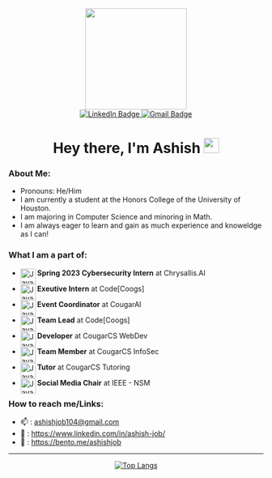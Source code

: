 <div id="header" align="center">
  <img src="https://media.giphy.com/media/jdPMeyv9rn0hZHh8n9/giphy.gif" width="200"/>
</div>
<div id="badges" align="center">
   <a href="https://www.linkedin.com/in/ashish-job/">
    <img src="https://img.shields.io/badge/LinkedIn-blue?style=for-the-badge&logo=linkedin&logoColor=white" alt="LinkedIn Badge"/>
  </a>
  <a href="https://ashishjob104@gmail.com">
    <img src="https://img.shields.io/badge/Gmail-red?logo=gmail&logoColor=white&style=for-the-badge" alt="Gmail Badge"/>
  </a>
</div>
<div id="profileviews" align="center">
  <img src="https://komarev.com/ghpvc/?username=Ashishjob&style=flat-square&color=blue" alt=""/>
</div>
<h1 align="center">
  Hey there, I'm Ashish
  <img src="https://media.giphy.com/media/hvRJCLFzcasrR4ia7z/giphy.gif" width="30px"/>
</h1>

### About Me:
- Pronouns: He/Him
- I am currently a student at the Honors College of the University of Houston.  
- I am majoring in Computer Science and minoring in Math.  
- I am always eager to learn and gain as much experience and knoweldge as I can!  

### What I am a part of:
- **Spring 2023 Cybersecurity Intern** at Chrysallis.AI <img align="left" alt="Java" width="30px" src="https://media.licdn.com/dms/image/C4D0BAQGgbBlK9vHQRw/company-logo_100_100/0/1649099954216?e=1686787200&v=beta&t=Pnww5Lw_jUSvGW3j6mZOdS3sl7nTbV3PcX2UYGjkHWc" />

- **Exeutive Intern** at Code[Coogs] <img align="left" alt="Java" width="30px" src="https://cdn.discordapp.com/attachments/800523149241352233/1064580703154614343/cd9b0eaf-fa7d-4298-8257-322210687f53.png" />

- **Event Coordinator** at CougarAI <img align="left" alt="Java" width="30px" src="https://cdn.discordapp.com/attachments/800523149241352233/1066956886982795304/8SlRtnys03P08AsJ2J876EbDurTg7yejNOB7y6fPFyMjIyMjIyMjIaKXAbh3JCkIbFtNAAAAAElFTkSuQmCC.png" />

- **Team Lead** at Code[Coogs] <img align="left" alt="Java" width="30px" src="https://cdn.discordapp.com/attachments/800523149241352233/1064580703154614343/cd9b0eaf-fa7d-4298-8257-322210687f53.png" />

- **Developer** at CougarCS WebDev <img align="left" alt="Java" width="30px" src="https://cdn.discordapp.com/attachments/800523149241352233/1082659438713917532/image__7_-removebg-preview.png" />

- **Team Member** at CougarCS InfoSec <img align="left" alt="Java" width="30px" src="https://cdn.discordapp.com/attachments/991559564669489203/991561925689360486/unknown.png" />

- **Tutor** at CougarCS Tutoring <img align="left" alt="Java" width="30px" src="https://cdn.discordapp.com/attachments/847703823455354901/985312741789163590/cougarheadRedoTutoringT.png" />

- **Social Media Chair** at IEEE - NSM <img align="left" alt="Java" width="30px" src="https://cdn.discordapp.com/attachments/1085770122041499728/1090019358916489246/8IAn2cUmYozKXHPo-301382663_444839051016783_1751623589631765924_n.png" />

### How to reach me/Links:
- :mailbox: : ashishjob104@gmail.com
- :link: : https://www.linkedin.com/in/ashish-job/
- 🍱   :  https://bento.me/ashishjob

-------------------------------------------------------

<!-- [![GitHub Streak](http://github-readme-streak-stats.herokuapp.com?user=Ashishjob&theme=dark&background=000000)](https://git.io/streak-stats) -->



<div align = "center" >
<!--   <img src="![Ashish's GitHub stats](https://github-readme-stats.vercel.app/api?username=Ashishjob&theme=dark&show_icons=true)"/> -->
<div>

[![Top Langs](https://github-readme-stats.vercel.app/api/top-langs/?username=Ashishjob&layout=compact&theme=vision-friendly-dark)](https://github.com/Ashishjob/github-readme-stats)

